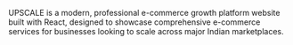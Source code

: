 UPSCALE is a modern, professional e-commerce growth platform website built with React, designed to showcase comprehensive e-commerce services for businesses looking to scale across major Indian marketplaces.

